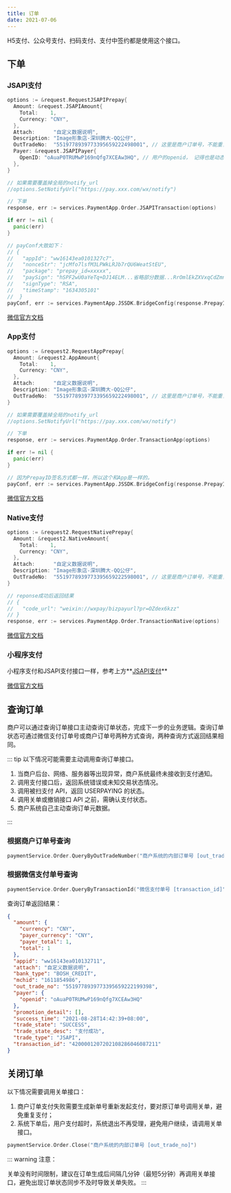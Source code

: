 ```yaml
---
title: 订单
date: 2021-07-06
---
```


H5支付、公众号支付、扫码支付、支付中签约都是使用这个接口。

## 下单

### JSAPI支付

``` go
options := &request.RequestJSAPIPrepay{
  Amount: &request.JSAPIAmount{
    Total:    1,
    Currency: "CNY",
  },
  Attach:      "自定义数据说明",
  Description: "Image形象店-深圳腾大-QQ公仔",
  OutTradeNo:  "5519778939773395659222498001", // 这里是商户订单号，不能重复提交给微信
  Payer: &request.JSAPIPayer{
    OpenID: "oAuaP0TRUMwP169nQfg7XCEAw3HQ", // 用户的openid， 记得也是动态的。
  },
}

// 如果需要覆盖掉全局的notify_url
//options.SetNotifyUrl("https://pay.xxx.com/wx/notify")

// 下单
response, err := services.PaymentApp.Order.JSAPITransaction(options)

if err != nil {
  panic(err)
}

// payConf大致如下：
// {
//   "appId": "ww16143ea0101327c7",
//   "nonceStr": "jcMfo7lsfM3LPWkLRJb7rQU6WeatStEU",
//   "package": "prepay_id=xxxxx",
//   "paySign": "hSPF2wU0aYeTq+DJ14ELM...省略部分数据...RrOmlEkZXVxqCdZmniLdA==",
//   "signType": "RSA",
//   "timeStamp": "1634305101"
//  }
payConf, err := services.PaymentApp.JSSDK.BridgeConfig(response.PrepayID, true)

```

[微信官方文档](https://pay.weixin.qq.com/wiki/doc/apiv3/apis/chapter3_1_1.shtml)

### App支付

``` go
options := &request2.RequestAppPrepay{
  Amount: &request2.AppAmount{
    Total:    1,
    Currency: "CNY",
  },
  Attach:      "自定义数据说明",
  Description: "Image形象店-深圳腾大-QQ公仔",
  OutTradeNo:  "5519778939773395659222498001", // 这里是商户订单号，不能重复提交给微信
}

// 如果需要覆盖掉全局的notify_url
//options.SetNotifyUrl("https://pay.xxx.com/wx/notify")

// 下单
response, err := services.PaymentApp.Order.TransactionApp(options)

if err != nil {
  panic(err)
}

// 因为PrepayID签名方式都一样，所以这个和App是一样的。
payConf, err := services.PaymentApp.JSSDK.BridgeConfig(response.PrepayID, true)
```

[微信官方文档](https://pay.weixin.qq.com/wiki/doc/apiv3/apis/chapter3_2_1.shtml)

### Native支付

``` go
options := &request2.RequestNativePrepay{
  Amount: &request2.NativeAmount{
    Total:    1,
    Currency: "CNY",
  },
  Attach:      "自定义数据说明",
  Description: "Image形象店-深圳腾大-QQ公仔",
  OutTradeNo:  "5519778939773395659222598001", // 这里是商户订单号，不能重复提交给微信
}

// reponse成功后返回结果
// {
//   "code_url": "weixin://wxpay/bizpayurl?pr=OZdex6kzz"
// }
response, err := services.PaymentApp.Order.TransactionNative(options)
```

[微信官方文档](https://pay.weixin.qq.com/wiki/doc/apiv3/apis/chapter3_4_1.shtml)

### 小程序支付

小程序支付和JSAPI支付接口一样，参考上方**[JSAPI支付](#JSAPI支付)**

[微信官方文档](https://pay.weixin.qq.com/wiki/doc/apiv3/apis/chapter3_5_1.shtml)



## 查询订单

商户可以通过查询订单接口主动查询订单状态，完成下一步的业务逻辑。查询订单状态可通过微信支付订单号或商户订单号两种方式查询，两种查询方式返回结果相同。

::: tip
以下情况可能需要主动调用查询订单接口。

1. 当商户后台、网络、服务器等出现异常，商户系统最终未接收到支付通知。
2. 调用支付接口后，返回系统错误或未知交易状态情况。
3. 调用被扫支付 API，返回 USERPAYING 的状态。
4. 调用关单或撤销接口 API 之前，需确认支付状态。
5. 商户系统自己主动查询订单元数据。

:::

### 根据商户订单号查询
```go
paymentService.Order.QueryByOutTradeNumber("商户系统的内部订单号 [out_trade_no]")
```

### 根据微信支付单号查询
``` go
paymentService.Order.QueryByTransactionId("微信支付单号 [transaction_id]")
```

查询订单返回结果：
``` json
{
  "amount": {
    "currency": "CNY",
    "payer_currency": "CNY",
    "payer_total": 1,
    "total": 1
  },
  "appid": "ww16143ea010132711",
  "attach": "自定义数据说明",
  "bank_type": "BOSH_CREDIT",
  "mchid": "1611854986",
  "out_trade_no": "5519778939773395659222199398",
  "payer": {
    "openid": "oAuaP0TRUMwP169nQfg7XCEAw3HQ"
  },
  "promotion_detail": [],
  "success_time": "2021-08-28T14:42:39+08:00",
  "trade_state": "SUCCESS",
  "trade_state_desc": "支付成功",
  "trade_type": "JSAPI",
  "transaction_id": "4200001207202108286046087211"
}
```

## 关闭订单

以下情况需要调用关单接口：
1. 商户订单支付失败需要生成新单号重新发起支付，要对原订单号调用关单，避免重复支付；
2. 系统下单后，用户支付超时，系统退出不再受理，避免用户继续，请调用关单接口。

``` go
paymentService.Order.Close("商户系统的内部订单号 [out_trade_no]")
```

::: warning
注意： 

关单没有时间限制，建议在订单生成后间隔几分钟（最短5分钟）再调用关单接口，避免出现订单状态同步不及时导致关单失败。
:::